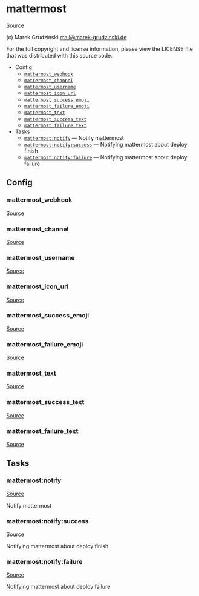 <!-- DO NOT EDIT THIS FILE! -->
<!-- Instead edit contrib/mattermost.php -->
<!-- Then run bin/docgen -->

# mattermost

[Source](contrib/mattermost.php)

(c) Marek Grudzinski <mail@marek-grudzinski.de>

For the full copyright and license information, please view the LICENSE
file that was distributed with this source code.


* Config
  * [`mattermost_webhook`](#mattermost_webhook)
  * [`mattermost_channel`](#mattermost_channel)
  * [`mattermost_username`](#mattermost_username)
  * [`mattermost_icon_url`](#mattermost_icon_url)
  * [`mattermost_success_emoji`](#mattermost_success_emoji)
  * [`mattermost_failure_emoji`](#mattermost_failure_emoji)
  * [`mattermost_text`](#mattermost_text)
  * [`mattermost_success_text`](#mattermost_success_text)
  * [`mattermost_failure_text`](#mattermost_failure_text)
* Tasks
  * [`mattermost:notify`](#mattermost:notify) — Notify mattermost
  * [`mattermost:notify:success`](#mattermost:notify:success) — Notifying mattermost about deploy finish
  * [`mattermost:notify:failure`](#mattermost:notify:failure) — Notifying mattermost about deploy failure

## Config
### mattermost_webhook
[Source](contrib/mattermost.php#L12)



### mattermost_channel
[Source](contrib/mattermost.php#L13)



### mattermost_username
[Source](contrib/mattermost.php#L14)



### mattermost_icon_url
[Source](contrib/mattermost.php#L15)



### mattermost_success_emoji
[Source](contrib/mattermost.php#L17)



### mattermost_failure_emoji
[Source](contrib/mattermost.php#L18)



### mattermost_text
[Source](contrib/mattermost.php#L20)



### mattermost_success_text
[Source](contrib/mattermost.php#L21)



### mattermost_failure_text
[Source](contrib/mattermost.php#L22)




## Tasks
### mattermost:notify
[Source](contrib/mattermost.php#L25)

Notify mattermost



### mattermost:notify:success
[Source](contrib/mattermost.php#L46)

Notifying mattermost about deploy finish



### mattermost:notify:failure
[Source](contrib/mattermost.php#L67)

Notifying mattermost about deploy failure



